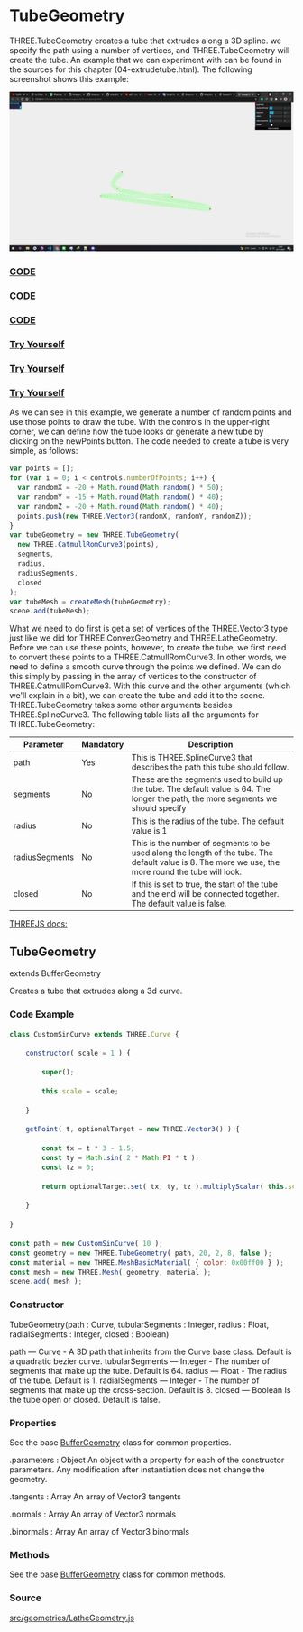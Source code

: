 # TubeGeometry

THREE.TubeGeometry creates a tube that extrudes along a 3D spline. we specify the path using a number of vertices, and THREE.TubeGeometry will create the tube. An example that we can experiment with can be found in the sources for this chapter (04-extrudetube.html). The following screenshot shows this example:

<a href="../learning-threejs-master/chapter-06/04-extrude-tube.html">
  <img src="../img/5.4.png">
</a>

<a href="../learning-threejs-master/chapter-06/04-extrude-tube.html"><h3>CODE</h3></a>

<a href="../learning-threejs-master/chapter-06/04-extrude-tube.html"><h3>CODE</h3></a>

<a href="../learning-threejs-master/chapter-06/04-extrude-tube.html"><h3>CODE</h3></a>

<a href="https://cg2021c.github.io/threejs-presentation-anak-ambis/learning-threejs-master/chapter-06/04-extrude-tube.html"><h3>Try Yourself</h3></a>

<a href="https://cg2021c.github.io/threejs-presentation-anak-ambis/learning-threejs-master/chapter-06/04-extrude-tube.html"><h3>Try Yourself</h3></a>

<a href="https://cg2021c.github.io/threejs-presentation-anak-ambis/learning-threejs-master/chapter-06/04-extrude-tube.html"><h3>Try Yourself</h3></a>

As we can see in this example, we generate a number of random points and use those points to draw the tube. With the controls in the upper-right corner, we can define how the tube looks or generate a new tube by clicking on the newPoints button. The code needed to create a tube is very simple, as follows:

```js
var points = [];
for (var i = 0; i < controls.numberOfPoints; i++) {
  var randomX = -20 + Math.round(Math.random() * 50);
  var randomY = -15 + Math.round(Math.random() * 40);
  var randomZ = -20 + Math.round(Math.random() * 40);
  points.push(new THREE.Vector3(randomX, randomY, randomZ));
}
var tubeGeometry = new THREE.TubeGeometry(
  new THREE.CatmullRomCurve3(points),
  segments,
  radius,
  radiusSegments,
  closed
);
var tubeMesh = createMesh(tubeGeometry);
scene.add(tubeMesh);
```

What we need to do first is get a set of vertices of the THREE.Vector3 type just like we did for THREE.ConvexGeometry and THREE.LatheGeometry. Before we can use these points, however, to create the tube, we first need to convert these points to a THREE.CatmullRomCurve3. In other words, we need to define a smooth curve through the points we defined. We can do this simply by passing in the array of vertices to the constructor of THREE.CatmullRomCurve3. With this curve and the other arguments (which we'll explain in a bit), we can create the tube and add it to the scene. THREE.TubeGeometry takes some other arguments besides THREE.SplineCurve3. The following table lists all the arguments for THREE.TubeGeometry:

| Parameter      | Mandatory | Description                                                                                                                                          |
| -------------- | --------- | ---------------------------------------------------------------------------------------------------------------------------------------------------- |
| path           | Yes       | This is THREE.SplineCurve3 that describes the path this tube should follow.                                                                          |
| segments       | No        | These are the segments used to build up the tube. The default value is 64. The longer the path, the more segments we should specify                 |
| radius         | No        | This is the radius of the tube. The default value is 1                                                                                               |
| radiusSegments | No        | This is the number of segments to be used along the length of the tube. The default value is 8. The more we use, the more round the tube will look. |
| closed         | No        | If this is set to true, the start of the tube and the end will be connected together. The default value is false.                                    |

<a href="https://threejs.org/docs/index.html?q=TubeGeometry#api/en/geometries/TubeGeometry">THREEJS docs:</a>

## TubeGeometry

extends  BufferGeometry

Creates a tube that extrudes along a 3d curve.

### Code Example

```js
class CustomSinCurve extends THREE.Curve {

	constructor( scale = 1 ) {

		super();

		this.scale = scale;

	}

	getPoint( t, optionalTarget = new THREE.Vector3() ) {

		const tx = t * 3 - 1.5;
		const ty = Math.sin( 2 * Math.PI * t );
		const tz = 0;

		return optionalTarget.set( tx, ty, tz ).multiplyScalar( this.scale );

	}

}

const path = new CustomSinCurve( 10 );
const geometry = new THREE.TubeGeometry( path, 20, 2, 8, false );
const material = new THREE.MeshBasicMaterial( { color: 0x00ff00 } );
const mesh = new THREE.Mesh( geometry, material );
scene.add( mesh );
```

### Constructor

TubeGeometry(path : Curve, tubularSegments : Integer, radius : Float, radialSegments : Integer, closed : Boolean)

path — Curve - A 3D path that inherits from the Curve base class. Default is a quadratic bezier curve.
tubularSegments — Integer - The number of segments that make up the tube. Default is 64.
radius — Float - The radius of the tube. Default is 1.
radialSegments — Integer - The number of segments that make up the cross-section. Default is 8.
closed — Boolean Is the tube open or closed. Default is false.

### Properties

See the base <a href="https://threejs.org/docs/index.html?q=lathe#api/en/core/BufferGeometry">BufferGeometry</a> class for common properties.

.parameters : Object
An object with a property for each of the constructor parameters. Any modification after instantiation does not change the geometry.

.tangents : Array
An array of Vector3 tangents

.normals : Array
An array of Vector3 normals

.binormals : Array
An array of Vector3 binormals

### Methods

See the base <a href="https://threejs.org/docs/index.html?q=lathe#api/en/core/BufferGeometry">BufferGeometry</a> class for common methods.

### Source

<a href="https://github.com/mrdoob/three.js/blob/master/src/geometries/TubeGeometry.js">src/geometries/LatheGeometry.js</a>
